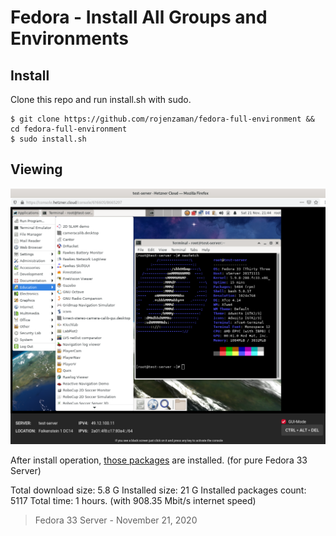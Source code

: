 # Fedora - Install All Groups and Environments 

## Install

Clone this repo and run install.sh with sudo.

```
$ git clone https://github.com/rojenzaman/fedora-full-environment && cd fedora-full-environment
$ sudo install.sh
```

## Viewing

![screenshot](screenshot.png)



After install operation, [those packages](after-installed.txt) are installed. (for pure Fedora 33 Server)

Total download size: 5.8 G
Installed size: 21 G
Installed packages count: 5117
Total time: 1 hours. (with 908.35 Mbit/s internet speed)


> Fedora 33 Server - November 21, 2020

